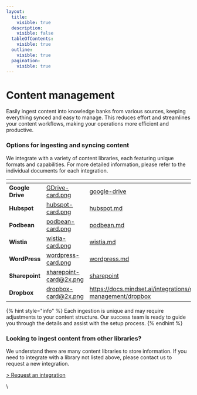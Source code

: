 ```yaml
---
layout:
  title:
    visible: true
  description:
    visible: false
  tableOfContents:
    visible: true
  outline:
    visible: true
  pagination:
    visible: true
---
```


# Content management

Easily ingest content into knowledge banks from various sources, keeping everything synced and easy to manage. This reduces effort and streamlines your content workflows, making your operations more efficient and productive.

### Options for ingesting and syncing content

We integrate with a variety of content libraries, each featuring unique formats and capabilities. For more detailed information, please refer to the individual documents for each integration.

<table data-view="cards"><thead><tr><th></th><th data-hidden data-card-cover data-type="files"></th><th data-hidden data-card-target data-type="content-ref"></th></tr></thead><tbody><tr><td><strong>Google Drive</strong></td><td><a href="../../.gitbook/assets/GDrive-card.png">GDrive-card.png</a></td><td><a href="google-drive/">google-drive</a></td></tr><tr><td><strong>Hubspot</strong></td><td><a href="../../.gitbook/assets/hubspot-card.png">hubspot-card.png</a></td><td><a href="hubspot.md">hubspot.md</a></td></tr><tr><td><strong>Podbean</strong></td><td><a href="../../.gitbook/assets/podbean-card.png">podbean-card.png</a></td><td><a href="podbean.md">podbean.md</a></td></tr><tr><td><strong>Wistia</strong></td><td><a href="../../.gitbook/assets/wistia-card.png">wistia-card.png</a></td><td><a href="wistia.md">wistia.md</a></td></tr><tr><td><strong>WordPress</strong></td><td><a href="../../.gitbook/assets/wordpress-card.png">wordpress-card.png</a></td><td><a href="wordpress.md">wordpress.md</a></td></tr><tr><td><strong>Sharepoint</strong></td><td><a href="../../.gitbook/assets/sharepoint-card@2x.png">sharepoint-card@2x.png</a></td><td><a href="sharepoint/">sharepoint</a></td></tr><tr><td><strong>Dropbox</strong></td><td><a href="../../.gitbook/assets/dropbox-card@2x.png">dropbox-card@2x.png</a></td><td><a href="https://docs.mindset.ai/integrations/content-management/dropbox">https://docs.mindset.ai/integrations/content-management/dropbox</a></td></tr></tbody></table>

{% hint style="info" %}
Each ingestion is unique and may require adjustments to your content structure. Our success team is ready to guide you through the details and assist with the setup process.
{% endhint %}

### Looking to ingest content from other libraries?

We understand there are many content libraries to store information. If you need to integrate with a library not listed above, please contact us to request a new integration.

[> Request an integration](https://mindset-ai.atlassian.net/servicedesk/customer/portal/1/group/10/create/40)

\
